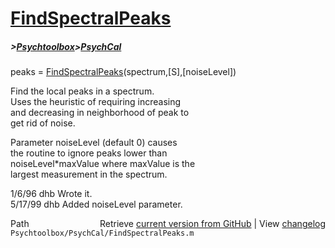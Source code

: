 # [FindSpectralPeaks](FindSpectralPeaks)
##### >[Psychtoolbox](Psychtoolbox)>[PsychCal](PsychCal)

peaks = [FindSpectralPeaks](FindSpectralPeaks)(spectrum,[S],[noiseLevel])  
  
Find the local peaks in a spectrum.  
Uses the heuristic of requiring increasing  
and decreasing in neighborhood of peak to  
get rid of noise.  
  
Parameter noiseLevel (default 0) causes  
the routine to ignore peaks lower than  
noiseLevel\*maxValue where maxValue is the  
largest measurement in the spectrum.  
  
1/6/96      dhb     Wrote it.  
5/17/99   dhb   Added  noiseLevel parameter.  




<div class="code_header" style="text-align:right;">
  <span style="float:left;">Path&nbsp;&nbsp;</span> <span class="counter">Retrieve <a href=
  "https://raw.github.com/Psychtoolbox-3/Psychtoolbox-3/beta/Psychtoolbox/PsychCal/FindSpectralPeaks.m">current version from GitHub</a> | View <a href=
  "https://github.com/Psychtoolbox-3/Psychtoolbox-3/commits/beta/Psychtoolbox/PsychCal/FindSpectralPeaks.m">changelog</a></span>
</div>
<div class="code">
  <code>Psychtoolbox/PsychCal/FindSpectralPeaks.m</code>
</div>

